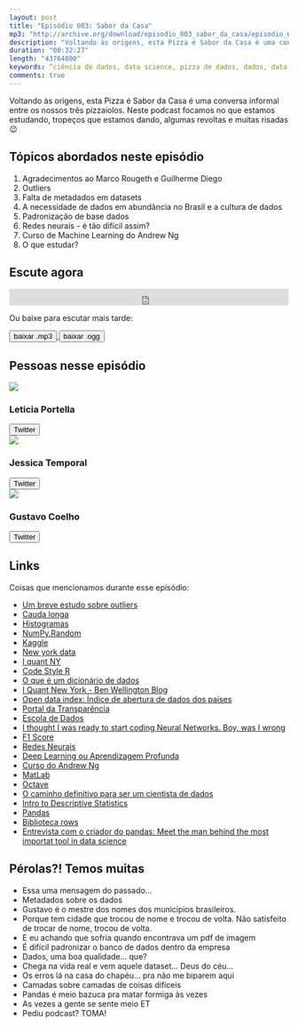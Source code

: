 ```yaml
---
layout: post
title: "Episódio 003: Sabor da Casa"
mp3: "http://archive.org/download/episodio_003_sabor_da_casa/episodio_003_sabor_da_casa.mp3"
description: "Voltando às origens, esta Pizza é Sabor da Casa é uma conversa informal entre os nossos três pizzaiolos."
duration: "00:32:27"
length: "43764800"
keywords: “ciência de dados, data science, pizza de dados, dados, data, data science pizza, python, ds, machine learning, outliers, banco de dados, dataset, database"
comments: true
---
```


Voltando às origens, esta Pizza é Sabor da Casa é uma conversa informal entre os nossos três pizzaiolos. Neste podcast focamos no que estamos estudando, tropeços que estamos dando, algumas revoltas e muitas risadas 😉

## Tópicos abordados neste episódio

1. Agradecimentos ao Marco Rougeth e Guilherme Diego
1. Outliers
1. Falta de metadados em datasets
1. A necessidade de dados em abundância no Brasil e a cultura de dados
1. Padronização de base dados
1. Redes neurais - é tão difícil assim?
1. Curso de Machine Learning do Andrew Ng
1. O que estudar?

## Escute agora

<div class="player-div">
<iframe src="https://archive.org/embed/episodio_003_sabor_da_casa" width="100%" height="30" frameborder="0" webkitallowfullscreen="true" mozallowfullscreen="true" allowfullscreen></iframe>
</div>

Ou baixe para escutar mais tarde:
<div class="download">
  <a href="https://archive.org/download/episodio_003_sabor_da_casa/episodio_003_sabor_da_casa.mp3">
    <button class="btn btn-mp3">baixar .mp3</button>
  </a>
  <a href="https://archive.org/download/episodio_003_sabor_da_casa/episodio_003_sabor_da_casa.ogg">
    <button class="btn btn-ogg">baixar .ogg</button>
  </a>
</div>

## Pessoas nesse episódio

<div class="row">
  <div class="pizzaiolo-img">
    <img class="img-circle" src="https://pbs.twimg.com/profile_images/949336700895014912/1UVzY3Ms_400x400.jpg">
  </div>
  <div>
    <h3>Leticia Portella</h3>
    <a href="https://twitter.com/leleportella">
      <button class="btn btn-twitter">Twitter</button>
    </a>
  </div>
</div>
<div class="row">
  <div class="pizzaiolo-img">
    <img class="img-circle" src="https://pbs.twimg.com/profile_images/950517230038548480/3LLLh6G5_400x400.jpg">
  </div>
  <div>
    <h3>Jessica Temporal</h3>
    <a href="https://twitter.com/jesstemporal">
      <button class="btn btn-twitter">Twitter</button>
    </a>
  </div>
</div>
<div class="row">
  <div class="pizzaiolo-img">
    <img class="img-circle" src="https://pbs.twimg.com/profile_images/927578792419356672/Xs18O64r_400x400.jpg">
  </div>
  <div>
    <h3>Gustavo Coelho</h3>
    <a href="https://twitter.com/gusrabbit">
      <button class="btn btn-twitter">Twitter</button>
    </a>
  </div>
</div>

## Links

Coisas que mencionamos durante esse episódio:

- [Um breve estudo sobre outliers](http://leportella.com/pt-br/2018/01/08/um-breve-estudo-sobre-outliers.html)
- [Cauda longa](https://pt.wikipedia.org/wiki/Cauda_longa)
- [Histogramas](https://pt.wikipedia.org/wiki/Histograma)
- [NumPy.Random](https://docs.scipy.org/doc/numpy/reference/routines.random.html)
- [Kaggle](https://www.kaggle.com/)
- [New york data](https://opendata.cityofnewyork.us)
- [I quant NY](http://iquantny.tumblr.com/about)
- [Code Style R](https://google.github.io/styleguide/Rguide.xml)
- [O que é um dicionário de dados](https://aquare.la/o-que-e-um-dicionario-de-dados-de-data-analytics/)
- [I Quant New York - Ben Wellington Blog](http://iquantny.tumblr.com/)
- [Open data index: Índice de abertura de dados dos países](https://index.okfn.org/place/)
- [Portal da Transparência](http://www.transparencia.mpf.mp.br/)
- [Escola de Dados](https://escoladedados.org/)
- [I thought I was ready to start coding Neural Networks. Boy, was I wrong](https://www.linkedin.com/pulse/i-thought-ready-start-coding-neural-networks-boy-wrong-tim-g%C3%BClke/?trackingId=U8FeIMV3JkhPqefE8iU2gQ%3D%3D&lipi=urn%3Ali%3Apage%3Ad_flagship3_feed%3BUD4Qv5VUShmFJpTbtzvOfA%3D%3D&licu=urn%3Ali%3Acontrol%3Ad_flagship3_feed-object)
- [F1 Score](https://en.wikipedia.org/wiki/F1_score)
- [Redes Neurais](https://pt.wikipedia.org/wiki/Rede_neural_artificial)
- [Deep Learning ou Aprendizagem Profunda](https://pt.wikipedia.org/wiki/Aprendizagem_profunda)
- [Curso do Andrew Ng](https://www.coursera.org/learn/machine-learning/)
- [MatLab](https://www.mathworks.com/products/matlab.html)
- [Octave](https://www.gnu.org/software/octave/)
- [O caminho definitivo para ser um cientista de dados](https://www.analyticsvidhya.com/blog/2017/01/the-most-comprehensive-data-science-learning-plan-for-2017/)
- [Intro to Descriptive Statistics](https://br.udacity.com/course/intro-to-descriptive-statistics--ud827)
- [Pandas](https://pandas.pydata.org/)
- [Biblioteca rows](https://github.com/turicas/rows)
- [Entrevista com o criador do pandas: Meet the man behind the most importat tool in data science](https://flipboard.com/@flipboard/-meet-the-man-behind-the-most-important-/f-a2b9cb495e%2Fqz.com)

## Pérolas?! Temos muitas

- Essa uma mensagem do passado...
- Metadados sobre os dados
- Gustavo é o mestre dos nomes dos municípios brasileiros.
- Porque tem cidade que trocou de nome e trocou de volta. Não satisfeito de trocar de nome, trocou de volta.
- E eu achando que sofria quando encontrava um pdf de imagem
- É difícil padronizar o banco de dados dentro da empresa
- Dados, uma boa qualidade… que?
- Chega na vida real e vem aquele dataset… Deus do céu…
- Os erros lá na casa do chapéu… pra não me biparem aqui
- Camadas sobre camadas de coisas difíceis
- Pandas é meio bazuca pra matar formiga às vezes
- As vezes a gente se sente meio ET
- Pediu podcast? TOMA!
